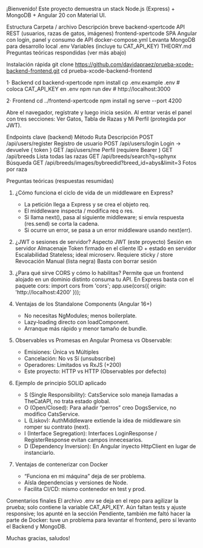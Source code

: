 ¡Bienvenido!
Este proyecto demuestra un stack Node.js (Express) + MongoDB + Angular 20 con Material UI.

Estructura
Carpeta / archivo               Descripción breve
backend-xpertcode               API REST (usuarios, razas de gatos, imágenes)
frontend-xpertcode              SPA Angular con login, panel y consumo de API
docker-compose.yml              Levanta MongoDB para desarrollo local
.env                            Variables (incluye tu CAT_API_KEY)
THEORY.md                       Preguntas teóricas respondidas (ver más abajo)

Instalación rápida
git clone https://github.com/davidapraez/prueba-xcode-backend-frontend.git
cd prueba-xcode-backend-frontend

1· Backend
cd backend-xpertcode
npm install
cp .env.example .env  # coloca CAT_API_KEY en .env
npm run dev           # http://localhost:3000

2· Frontend
cd ../frontend-xpertcode
npm install
ng serve --port 4200

Abre el navegador, regístrate y luego inicia sesión. Al entrar verás el panel con tres secciones: Ver Gatos, Tabla de Razas y Mi Perfil (protegida por JWT).

Endpoints clave (backend)
Método  Ruta                                                          Descripción
POST    /api/users/register                                           Registro de usuario
POST    /api/users/login                                              Login → devuelve { token }
GET     /api/users/me                                                 Perfil (requiere Bearer <token>)
GET     /api/breeds                                                   Lista todas las razas
GET     /api/breeds/search?q=sphynx                                   Búsqueda
GET     /api/breeds/images/bybreedid?breed_id=abys&limit=3            Fotos por raza

Preguntas teóricas (respuestas resumidas)

1. ¿Cómo funciona el ciclo de vida de un middleware en Express?
   - La petición llega a Express y se crea el objeto req.
   - El middleware inspecta / modifica req o res.
   - Si llama next(), pasa al siguiente middleware; si envía respuesta (res.send) se corta la cadena.
   - Si ocurre un error, se pasa a un error middleware usando next(err).

2. ¿JWT o sesiones de servidor?
   Aspecto        JWT (este proyecto)          Sesión en servidor
   Almacenaje     Token firmado en el cliente  ID + estado en servidor
   Escalabilidad  Stateless; ideal microserv.  Requiere sticky / store
   Revocación     Manual (lista negra)          Basta con borrar sesión

3. ¿Para qué sirve CORS y cómo lo habilitas?
   Permite que un frontend alojado en un dominio distinto consuma tu API.
   En Express basta con el paquete cors:
   import cors from 'cors';
   app.use(cors({ origin: 'http://localhost:4200' }));

4. Ventajas de los Standalone Components (Angular 16+)
   - No necesitas NgModules; menos boilerplate.
   - Lazy‑loading directo con loadComponent.
   - Arranque más rápido y menor tamaño de bundle.

5. Observables vs Promesas en Angular
   Promesa vs Observable:
   - Emisiones: Única vs Múltiples
   - Cancelación: No vs Sí (unsubscribe)
   - Operadores: Limitados vs RxJS (+200)
   - Este proyecto: HTTP vs HTTP (Observables por defecto)

6. Ejemplo de principio SOLID aplicado
   - S (Single Responsibility): CatsService solo maneja llamadas a TheCatAPI, no trata estado global.
   - O (Open/Closed): Para añadir “perros” creo DogsService, no modifico CatsService.
   - L (Liskov): AuthMiddleware extiende la idea de middleware sin romper su contrato (next).
   - I (Interface Segregation): Interfaces LoginResponse / RegisterResponse evitan campos innecesarios.
   - D (Dependency Inversion): En Angular inyecto HttpClient en lugar de instanciarlo.

7. Ventajas de contenerizar con Docker
   - “Funciona en mi máquina” deja de ser problema.
   - Aísla dependencias y versiones de Node.
   - Facilita CI/CD: mismo contenedor en test y prod.

Comentarios finales
El archivo .env se deja en el repo para agilizar la prueba; solo contiene la variable CAT_API_KEY.
Aún faltan tests y ajuste responsive; los apunté en la sección Pendiente, también me faltó hacer la parte de Docker: tuve un problema para levantar el frontend, pero sí levanto el Backend y MongoDB.

Muchas gracias, saludos!
